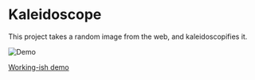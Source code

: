 # Kaleidoscope
This project takes a random image from the web, and kaleidoscopifies it.

![Demo](https://media.discordapp.net/attachments/686456055576002576/846088186244759562/2.gif)

[Working-ish demo](https://kaleidoscope.itchono.repl.co/)
